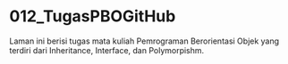# 012_TugasPBOGitHub
Laman ini berisi tugas mata kuliah Pemrograman Berorientasi Objek yang terdiri dari Inheritance, Interface, dan Polymorpishm.
